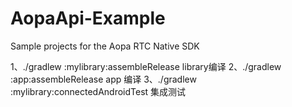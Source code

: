 # AopaApi-Example
Sample projects for the Aopa RTC Native SDK

1、./gradlew :mylibrary:assembleRelease library编译
2、./gradlew :app:assembleRelease app 编译
3、./gradlew :mylibrary:connectedAndroidTest  集成测试

